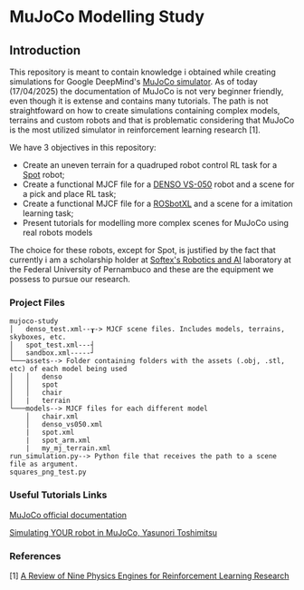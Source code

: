 # MuJoCo Modelling Study

## Introduction

This repository is meant to contain knowledge i obtained while creating
simulations for Google DeepMind's [MuJoCo simulator](https://mujoco.org).
As of today (17/04/2025) the documentation of MuJoCo is not very beginner
friendly, even though it is extense and contains many tutorials. The path is
not straightfoward on how to create simulations containing complex models,
terrains and custom robots and that is problematic considering that MuJoCo is
the most utilized simulator in reinforcement learning research [1].

We have 3 objectives in this repository:
- Create an uneven terrain for a quadruped robot control RL task for a [Spot](https://bostondynamics.com/products/spot/) robot;
- Create a functional MJCF file for a [DENSO VS-050](https://www.denso-wave.com/en/robot/product/five-six/vs050-060.html) robot and a scene for a pick
  and place RL task;
- Create a functional MJCF file for a [ROSbotXL](https://husarion.com/manuals/rosbot-xl/overview/) and a scene for a imitation learning task;
- Present tutorials for modelling more complex scenes for MuJoCo using real
  robots models

The choice for these robots, except for Spot, is justified by the fact that currently i am a
scholarship holder at [Softex's Robotics and AI](https://residenciarobotica.cin.ufpe.br) laboratory at the Federal University
of Pernambuco and these are the equipment we possess to pursue our research.

### Project Files

```
mujoco-study
│   denso_test.xml--┰-> MJCF scene files. Includes models, terrains, skyboxes, etc. 
│   spot_test.xml---┤
│   sandbox.xml-----┘
└───assets--> Folder containing folders with the assets (.obj, .stl, etc) of each model being used
│   │   denso
│   │   spot
│   │   chair
│   |   terrain
└───models--> MJCF files for each different model
    │   chair.xml
    │   denso_vs050.xml
    |   spot.xml
    |   spot_arm.xml
    |   my_mj_terrain.xml
run_simulation.py--> Python file that receives the path to a scene file as argument.
squares_png_test.py
```

### Useful Tutorials Links
[MuJoCo official documentation](https://mujoco.readthedocs.io/en/stable/overview.html)

[Simulating YOUR robot in MuJoCo, Yasunori Toshimitsu](https://yasunori.jp/en/2024/07/13/mujoco-model-yourself.html)


### References
[1] [A Review of Nine Physics Engines for Reinforcement Learning Research](https://arxiv.org/pdf/2407.08590)